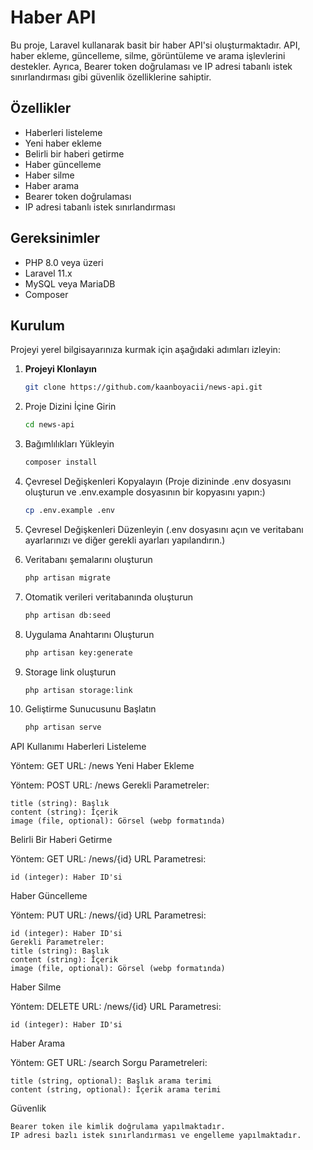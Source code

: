 # Haber API

Bu proje, Laravel kullanarak basit bir haber API'si oluşturmaktadır. API, haber ekleme, güncelleme, silme, görüntüleme ve arama işlevlerini destekler. Ayrıca, Bearer token doğrulaması ve IP adresi tabanlı istek sınırlandırması gibi güvenlik özelliklerine sahiptir.

## Özellikler

- Haberleri listeleme
- Yeni haber ekleme
- Belirli bir haberi getirme
- Haber güncelleme
- Haber silme
- Haber arama
- Bearer token doğrulaması
- IP adresi tabanlı istek sınırlandırması

## Gereksinimler

- PHP 8.0 veya üzeri
- Laravel 11.x
- MySQL veya MariaDB
- Composer

## Kurulum

Projeyi yerel bilgisayarınıza kurmak için aşağıdaki adımları izleyin:

1. **Projeyi Klonlayın**

   ```bash
   git clone https://github.com/kaanboyacii/news-api.git
    ```
2. Proje Dizini İçine Girin

   ```bash
   cd news-api
    ```
3. Bağımlılıkları Yükleyin

   ```bash
   composer install
    ```
4. Çevresel Değişkenleri Kopyalayın (Proje dizininde .env dosyasını oluşturun ve .env.example dosyasının bir kopyasını yapın:)

   ```bash
   cp .env.example .env
   ```
5. Çevresel Değişkenleri Düzenleyin (.env dosyasını açın ve veritabanı ayarlarınızı ve diğer gerekli ayarları yapılandırın.)
   
6. Veritabanı şemalarını oluşturun

   ```bash
   php artisan migrate
    ```
7. Otomatik verileri veritabanında oluşturun

   ```bash
   php artisan db:seed
    ```
8. Uygulama Anahtarını Oluşturun

   ```bash
   php artisan key:generate
    ```
9. Storage link oluşturun

   ```bash
   php artisan storage:link
    ```
9. Geliştirme Sunucusunu Başlatın

   ```bash
   php artisan serve
    ```

API Kullanımı
Haberleri Listeleme

Yöntem: GET
URL: /news
Yeni Haber Ekleme

Yöntem: POST
URL: /news
Gerekli Parametreler:

    title (string): Başlık
    content (string): İçerik
    image (file, optional): Görsel (webp formatında)

Belirli Bir Haberi Getirme

Yöntem: GET
URL: /news/{id}
URL Parametresi:

    id (integer): Haber ID'si

Haber Güncelleme

Yöntem: PUT
URL: /news/{id}
URL Parametresi:

    id (integer): Haber ID'si
    Gerekli Parametreler:
    title (string): Başlık
    content (string): İçerik
    image (file, optional): Görsel (webp formatında)

Haber Silme

Yöntem: DELETE
URL: /news/{id}
URL Parametresi:

    id (integer): Haber ID'si

Haber Arama

Yöntem: GET
URL: /search
Sorgu Parametreleri:

    title (string, optional): Başlık arama terimi
    content (string, optional): İçerik arama terimi

Güvenlik

    Bearer token ile kimlik doğrulama yapılmaktadır.
    IP adresi bazlı istek sınırlandırması ve engelleme yapılmaktadır.
